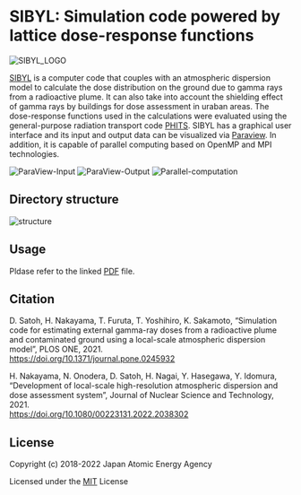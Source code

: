 # SIBYL: Simulation code powered by lattice dose-response functions

![SIBYL_LOGO](https://github.com/satoh-daiki/SIBYL/assets/100466085/fc0d915d-2890-4f73-8cf4-11fe01027217)

[SIBYL]( https://doi.org/10.1371/journal.pone.0245932) is a computer code that couples with an atmospheric dispersion model to calculate the dose distribution on the ground due to gamma rays from a radioactive plume. It can also take into account the shielding effect of gamma rays by buildings for dose assessment in uraban areas. The dose-response functions used in the calculations were evaluated using the general-purpose radiation transport code [PHITS](https://phits.jaea.go.jp/index.html). SIBYL has a graphical user interface and its input and output data can be visualized via [Paraview](https://www.paraview.org/). In addition, it is capable of parallel computing based on OpenMP and MPI technologies.

![ParaView-Input](https://github.com/satoh-daiki/SIBYL/assets/100466085/82815e13-157c-41ba-a3e5-6fd655597a17)
![ParaView-Output](https://github.com/satoh-daiki/SIBYL/assets/100466085/08bc1b88-a800-4b27-96d9-3a995230bead)
![Parallel-computation](https://journals.plos.org/plosone/article/figure/image?download&size=large&id=10.1371/journal.pone.0245932.g019)

## Directory structure
![structure](https://github.com/satoh-daiki/SIBYL/assets/100466085/261cbae2-42f8-4c0d-9f9c-c2a994863ae5)
## Usage
Pldase refer to the linked [PDF](https://github.com/satoh-daiki/SIBYL/blob/main/SIBYL-manual.pdf) file.

## Citation
D. Satoh, H. Nakayama, T. Furuta, T. Yoshihiro, K. Sakamoto, “Simulation code for estimating external gamma-ray doses from a radioactive plume and contaminated ground using a local-scale atmospheric dispersion model”, PLOS ONE, 2021.  
https://doi.org/10.1371/journal.pone.0245932  

H. Nakayama, N. Onodera, D. Satoh, H. Nagai, Y. Hasegawa, Y. Idomura, “Development of local-scale high-resolution atmospheric dispersion and dose assessment system”, Journal of Nuclear Science and Technology, 2021.  
https://doi.org/10.1080/00223131.2022.2038302

## License
Copyright (c) 2018-2022 Japan Atomic Energy Agency

Licensed under the [MIT](https://github.com/satoh-daiki/SIBYL/blob/main/LICENSE.md) License